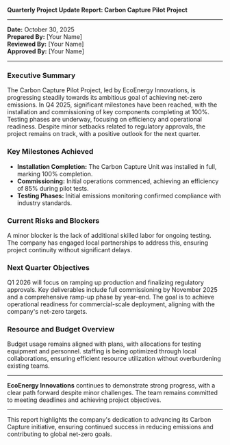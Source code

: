 

**Quarterly Project Update Report: Carbon Capture Pilot Project**

---

**Date:** October 30, 2025  
**Prepared By:** [Your Name]  
**Reviewed By:** [Your Name]  
**Approved By:** [Your Name]

---

### **Executive Summary**

The Carbon Capture Pilot Project, led by EcoEnergy Innovations, is progressing steadily towards its ambitious goal of achieving net-zero emissions. In Q4 2025, significant milestones have been reached, with the installation and commissioning of key components completing at 100%. Testing phases are underway, focusing on efficiency and operational readiness. Despite minor setbacks related to regulatory approvals, the project remains on track, with a positive outlook for the next quarter.

### **Key Milestones Achieved**

- **Installation Completion:** The Carbon Capture Unit was installed in full, marking 100% completion.
- **Commissioning:** Initial operations commenced, achieving an efficiency of 85% during pilot tests.
- **Testing Phases:** Initial emissions monitoring confirmed compliance with industry standards.

### **Current Risks and Blockers**

A minor blocker is the lack of additional skilled labor for ongoing testing. The company has engaged local partnerships to address this, ensuring project continuity without significant delays.

### **Next Quarter Objectives**

Q1 2026 will focus on ramping up production and finalizing regulatory approvals. Key deliverables include full commissioning by November 2025 and a comprehensive ramp-up phase by year-end. The goal is to achieve operational readiness for commercial-scale deployment, aligning with the company's net-zero targets.

### **Resource and Budget Overview**

Budget usage remains aligned with plans, with allocations for testing equipment and personnel. staffing is being optimized through local collaborations, ensuring efficient resource utilization without overburdening existing teams.

---

**EcoEnergy Innovations** continues to demonstrate strong progress, with a clear path forward despite minor challenges. The team remains committed to meeting deadlines and achieving project objectives.

--- 

This report highlights the company's dedication to advancing its Carbon Capture initiative, ensuring continued success in reducing emissions and contributing to global net-zero goals.